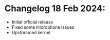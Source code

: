 # Changelog 18 Feb 2024:
- Initial official release
- Fixed some microphone issues
- Upstreamed kernel
